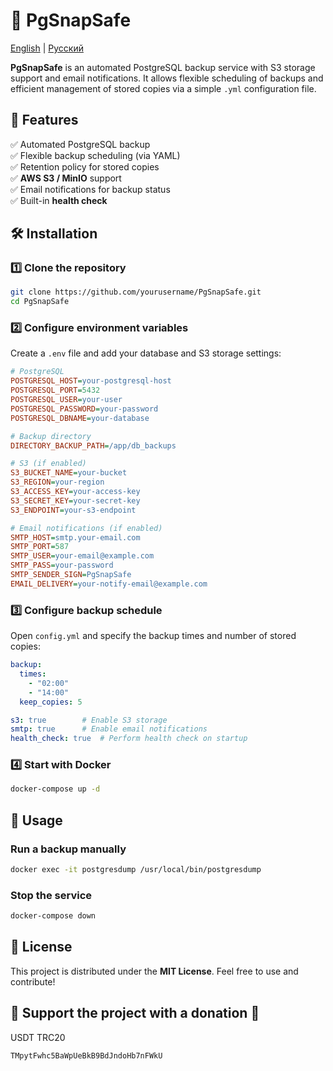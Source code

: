 # 🚀 PgSnapSafe
[English](README.md) | [Русский](README.ru.md)

**PgSnapSafe** is an automated PostgreSQL backup service with S3 storage support and email notifications. It allows flexible scheduling of backups and efficient management of stored copies via a simple `.yml` configuration file.

## 📌 Features

✅ Automated PostgreSQL backup  
✅ Flexible backup scheduling (via YAML)  
✅ Retention policy for stored copies  
✅ **AWS S3 / MinIO** support  
✅ Email notifications for backup status  
✅ Built-in **health check**

## 🛠 Installation

### 1️⃣ Clone the repository
```bash
git clone https://github.com/yourusername/PgSnapSafe.git
cd PgSnapSafe
```

### 2️⃣ Configure environment variables
Create a `.env` file and add your database and S3 storage settings:

```ini
# PostgreSQL
POSTGRESQL_HOST=your-postgresql-host
POSTGRESQL_PORT=5432
POSTGRESQL_USER=your-user
POSTGRESQL_PASSWORD=your-password
POSTGRESQL_DBNAME=your-database

# Backup directory
DIRECTORY_BACKUP_PATH=/app/db_backups

# S3 (if enabled)
S3_BUCKET_NAME=your-bucket
S3_REGION=your-region
S3_ACCESS_KEY=your-access-key
S3_SECRET_KEY=your-secret-key
S3_ENDPOINT=your-s3-endpoint

# Email notifications (if enabled)
SMTP_HOST=smtp.your-email.com
SMTP_PORT=587
SMTP_USER=your-email@example.com
SMTP_PASS=your-password
SMTP_SENDER_SIGN=PgSnapSafe
EMAIL_DELIVERY=your-notify-email@example.com
```

### 3️⃣ Configure backup schedule
Open `config.yml` and specify the backup times and number of stored copies:

```yaml
backup:
  times:
    - "02:00"
    - "14:00"
  keep_copies: 5

s3: true        # Enable S3 storage  
smtp: true      # Enable email notifications  
health_check: true  # Perform health check on startup  
```

### 4️⃣ Start with Docker
```bash
docker-compose up -d
```

## 🚀 Usage

### Run a backup manually
```bash
docker exec -it postgresdump /usr/local/bin/postgresdump
```

### Stop the service
```bash
docker-compose down
```

## 📜 License

This project is distributed under the **MIT License**. Feel free to use and contribute!

## 💚 Support the project with a donation 💚
USDT TRC20
```bash
TMpytFwhc5BaWpUeBkB9BdJndoHb7nFWkU
```
